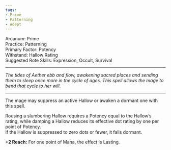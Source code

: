 ```yaml
---
tags:
- Prime
- Patterning
- Adept
---
```


Arcanum: Prime\
Practice: Patterning\
Primary Factor: Potency\
Withstand: Hallow Rating\
Suggested Rote Skills: Expression, Occult, Survival

---

_The tides of Aether ebb and flow, awakening sacred places and sending them to sleep once more in the cycle of ages. This spell allows the mage to bend that cycle to her will._

---

The mage may suppress an active Hallow or awaken a dormant one with this spell.

Rousing a slumbering Hallow requires a Potency equal to the Hallow’s rating, while damping a Hallow reduces its effective dot rating by one per point of Potency.\
If the Hallow is suppressed to zero dots or fewer, it falls dormant.

**+2 Reach:** For one point of Mana, the effect is Lasting.